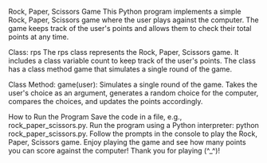 Rock, Paper, Scissors Game
This Python program implements a simple Rock, Paper, Scissors game where the user plays against the computer. The game keeps track of the user's points and allows them to check their total points at any time.

Class: rps
The rps class represents the Rock, Paper, Scissors game. It includes a class variable count to keep track of the user's points. The class has a class method game that simulates a single round of the game.

Class Method:
game(user): Simulates a single round of the game. Takes the user's choice as an argument, generates a random choice for the computer, compares the choices, and updates the points accordingly.

How to Run the Program
Save the code in a file, e.g., rock_paper_scissors.py.
Run the program using a Python interpreter: python rock_paper_scissors.py.
Follow the prompts in the console to play the Rock, Paper, Scissors game.
Enjoy playing the game and see how many points you can score against the computer! Thank you for playing (^_^)!
